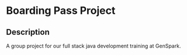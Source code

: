 # Boarding Pass Project

## Description
A group project for our full stack java development training at GenSpark.
